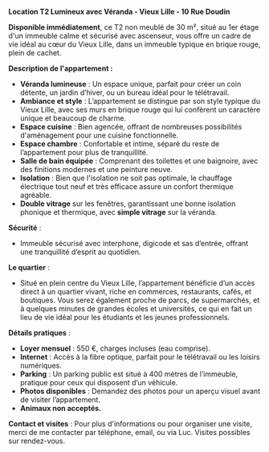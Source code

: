 **Location T2 Lumineux avec Véranda - Vieux Lille - 10 Rue Doudin**  
  
**Disponible immédiatement**, ce T2 non meublé de 30 m², situé au 1er étage d'un immeuble calme et sécurisé avec ascenseur, vous offre un cadre de vie idéal au cœur du Vieux Lille, dans un immeuble typique en brique rouge, plein de cachet.  
  
**Description de l'appartement :**  
- **Véranda lumineuse** : Un espace unique, parfait pour créer un coin détente, un jardin d’hiver, ou un bureau idéal pour le télétravail.  
- **Ambiance et style** : L’appartement se distingue par son style typique du Vieux Lille, avec ses murs en brique rouge qui lui confèrent un caractère unique et beaucoup de charme.  
- **Espace cuisine** : Bien agencée, offrant de nombreuses possibilités d'aménagement pour une cuisine fonctionnelle.  
- **Espace chambre** : Confortable et intime, séparé du reste de l’appartement pour plus de tranquillité.  
- **Salle de bain équipée** : Comprenant des toilettes et une baignoire, avec des finitions modernes et une peinture neuve.  
- **Isolation** : Bien que l'isolation ne soit pas optimale, le chauffage électrique tout neuf et très efficace assure un confort thermique agréable.  
- **Double vitrage** sur les fenêtres, garantissant une bonne isolation phonique et thermique, avec **simple vitrage** sur la véranda.  
  
**Sécurité** :  
- Immeuble sécurisé avec interphone, digicode et sas d’entrée, offrant une tranquillité d’esprit au quotidien.  
  
**Le quartier** :  
- Situé en plein centre du Vieux Lille, l’appartement bénéficie d’un accès direct à un quartier vivant, riche en commerces, restaurants, cafés, et boutiques. Vous serez également proche de parcs, de supermarchés, et à quelques minutes de grandes écoles et universités, ce qui en fait un lieu de vie idéal pour les étudiants et les jeunes professionnels.  
  
**Détails pratiques** :  
- **Loyer mensuel** : 550 €, charges incluses (eau comprise).  
- **Internet** : Accès à la fibre optique, parfait pour le télétravail ou les loisirs numériques.  
- **Parking** : Un parking public est situé à 400 mètres de l’immeuble, pratique pour ceux qui disposent d’un véhicule.  
- **Photos disponibles** : Demandez des photos pour un aperçu visuel avant de visiter l’appartement.  
- **Animaux non acceptés.**  
  
**Contact et visites** : Pour plus d'informations ou pour organiser une visite, merci de me contacter par téléphone, email, ou via Luc. Visites possibles sur rendez-vous.